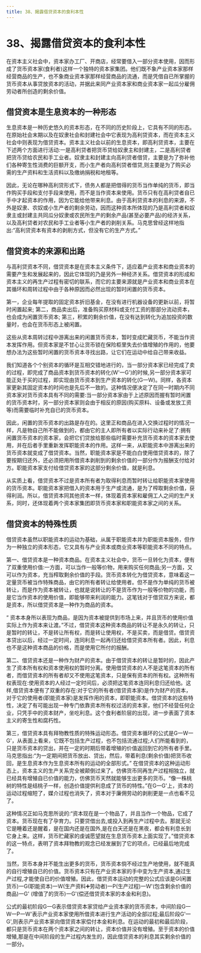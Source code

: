 ```yaml
---
title: 38、揭露借贷资本的食利本性
---
```

# 38、揭露借贷资本的食利本性

在资本主义社会中，资本家办工厂、开商店，经常要借入一部分资本使用，因而形成了货币资本家(食利者)这样一个独特的资本家集团。他们既不象产业资本家那样经营商品的生产，也不象商业资本家那样经营商品的流通，而是凭借自已所掌握的货币资本从事贷放资本的活动，并据此来同产业资本家和商业资本家一起瓜分雇佣劳动者所创造的剩余价值。

## 借贷资本是生息资本的一种形态

生息资本是一种历史悠久的资本形态，在不同的历史阶段上，它具有不同的形态。在原始社会末期以及在奴隶社会和封建社会中它表现为高利贷资本，而在资本主义社会中则表现为借贷资本。资本主义社会以前的生息资本，即高利贷资本，主要在下述两个方面进行活动:一是高利贷者把货币贷给奴隶主和封建主，二是高利贷者把货币贷给农民和手工业者。奴隶主和封建主向高利贷者借贷，主要是为了弥补他们各种寄生性消费的巨额开支，而小生产者向高利贷者借贷,则主要是为了购买必需的生产资料和生活资料以及缴纳捐税和地租等。

因此，无论在哪种高利贷形式下，债务人都是把借得的货币当作单纯的货币，即当作购买手段和支付手段来使用，而不是当作资本来使用。货币只有在高利贷者自已手中才起资本的作用，因为它能给他带来利息。由于高利贷资本的利息的来源，不外是奴隶、农奴或小生产者的剩余劳动，因而这种资本所体现的乃是高利贷者和奴隶主或封建主共同瓜分奴隶或农民所生产的剩余产品(甚至必要产品)的经济关系，以及高利贷者对农民和手工业者等小生产者的剥削关系。马克思曾经这样地指出:“高利贷资本有资本的剥削方式，但没有它的生产方式。”

## 借贷资本的来源和出路

与高利贷资本不同，借贷资本是在资本主义条件下，适应着产业资本和商业资本的需要产生和发展起来的，因此它体现的乃是另外一种经济关系。借贷资本的形成和资本主义的再生产过程有密切的联系，而它的主要来源就是产业资本和商业资本在其循环和周转过程中由于各种原因而必然出现的暂时闲置的货币资本。

第一，企业每年提取的固定资本折旧基金，在没有进行机器设备的更新以前，将暂时闲置起来;
第二，商品卖出后，准备购买原材料或支付工资的那部分流动资本，也会成为闲置货币资本;
第三，积累的剩余价值，在没有达到转化为追加投资的数量时，也会在货币形态上被闲置。

这些从资本周转过程中游离出来的闲置货币资本，暂时变成贮藏货币，不能当作资本发挥作用。但资本家是不甘心让货币锁在保险柜里失去价值增殖的作用的，他要想办法为这些暂时闲置的货币资本寻找出路，让它们在运动中给自己带来收益。

我们知道各个个别资本的循环是互相交错地进行的，当一部分资本家已经完成了卖的过程，即完成了商品资本到货币资本的转化(W'一G')的时候,另一部分资本家可能正处于买的过程，即实现由货币资本到生产资本的转化(G一W)。同样，各资本家更新其固定资本的时间也是先后不一致的。这种情况便决定了在同一时期内不同资本家对货币资本具有不同的需要:当一部分资本家由于上述原因而握有暂时闲置的货币资本时，另一部分资本家则会由于相反的原因(购买原料、设备或发放工资等)而需要临时补充自已的货币资本。

因此，闲置的货币资本的出路是存在的。这里正和商品在进入交换过程时的情况一样，凡是物自己所不能做到的，都由它的主人即所有者以实际行动来补足了:拥有闲置货币资本的资本家，会把它们贷放给那些临时需要补充货币资本的资本家去使用，并在后者手里重新发挥职能资本的作用。这样一来，从职能资本中游离出来的货币资本就变成了借贷资本。当然，职能资本家是不能白白使用借贷资本的，除了要按期归还外，还必须把用所借资本剥削到的剩余价值的一部分作为报酬支付给对方。职能资本家支付给借贷资本家的这部分剩余价值，就是利息。

从实质上看，借贷资本不过是资本所有者为取得利息而暂时转让给职能资本家使用的货币资本。职能资本家把借入的资本用于生产或流通，是为了榨取剩余价值，获得利润。所以，借贷资本同其他资本一样，体现着资本家和雇佣工人之间的生产关系，同时，还体现着两个资本家集团即货币资本家和职能资本家之间的关系。

## 借贷资本的特殊性质

借贷资本虽然以职能资本的运动为基础，从属于职能资本并为职能资本服务，但作为一种独立的资本形态，它又具有与产业资本或商业资本等职能资本不同的特点。

第一、借贷资本是一种资本商品。在资本主义社会中，货币一旦转化为资本，便有了双重使用价值:一方面，可以当作一般等价物，用来购买任何商品;另一方面，又可以作为资本，充当榨取剩余价值的手段。货币资本转化为借贷资本，意味着这一定量货币被当作特殊商品，由它的所有者转让给使用者。但不是作为单纯的货币被转让，而是作为资本被转让，也就是说转让的不是货币作为一般等价物的功能，而是它当作资本的使用价值，即能够带来利润的能力。这笔钱对于借贷双方来说，都是资本，所以借贷资本是一种作为商品的资本。

“ 资本本身所以表现为商品，是因为资本被提供到市场上来，并且货币的使用价值实际上作为资本来让渡。”不过，借贷资本这种资本商品的转让不是永久的转让，只是暂时的转让，不是转让所有权，而是转让使用权，不是买卖，而是借贷。借贷资本贷出以后，经过一定时间，连同利息一起再归还给借贷资本所有者。因此，利息也不是这种资本商品的价格，而是使用它所付的报酬。

第二、借贷资本还是一种作为财产的资本。由于借贷资本的转让是暂时的，因此产生了资本所有权和资本使用权的暂时分离。使用借贷资本的人不是这笔资本的所有者，而借贷资本的所有者却又不使用这笔资本，只是保有资本的所有权。这种所有权表现在:使用资本的人经过一定时间后，必须把这笔资本连同利息归还给他。这样,借贷资本便有了双重的存在:对于它的所有者(借贷资本家)是作为财产的资本，对于它的使用者(职能资本家)是发挥作用的资本，即职能资本。借贷资本的这些特性，决定了有可能出现一种专门依靠资本所有权过活的资本家，他们不经营任何企业，只凭手中的资本财产，坐吃利息。这个食利者阶层的出现，进一步表面了资本主义的寄生性和腐朽性。

第三，借贷资本具有拜物教性质的特殊运动形态。借贷资本循环的公式是G一W一G'，从表面上看来，它既不包括生产过程，也不包括流通过程;人们所能看到的，只是货币资本的贷出，并在一定的时期后带着增殖的价值返回到它的所有者手里。马克思指出:“为一定期间把货币放出、贷出，然后，带着利息(剩余价值)把货币收回，是生息资本作为生息资本所有的运动的全部形式。”
在借贷资本的这种运动形态上，资本主义的生产关系完全被颠倒过来了。仿佛货币同再生产过程相独立，就已经具有增殖自已价值的能力，仿佛货币天然就能够生出更多的货币。“像一株桃树的特性是结桃子一样，创造价值提供利息成了货币的特性。”在G一G'上，资本的运动过程缩短了，媒介过程也消失了，资本对于廉佣劳动的剥削更是一点也看不见了。

这种情况正如马克思所说的:“资本现在是一个物品了，并且当作一个物品，它成了资本。货币现在有了孕育力。只要贷借出去,或投入到再生产过程中去。那就无论它是睡着还是醒着，是在国内还是在国外,是在白天还是在黑夜，都会有利息长到它身上来。这样，货币贮藏家的虔诚愿望就在生息货币资本上面实现了。”借贷资本的这一特点，表明了资本拜物教的观念已经发展到了它的项点，已经最后地完成了。

当然，货币本身并不能生出更多的货币，货币资本倘不经过生产地使用，就不能真的自行增殖自已的价值。货币资本只有在产业资本家的手中变为生产资本,通过生产过程,才能使自已的价值增殖。因此，借贷资本运动的完整的公式应该是G(闲置货币)一G(职能资本)一W(生产资料➕劳动者)一P(生产过程)一W'(包含剩余价值的商品)一G' (增值了的货币)一G'(偿还借贷资本家的本金和利息)。

公式的最初阶段G一G表示借贷资本家贷给产业资本家的货币资本，中间阶段G一W一P一W'表示产业资本家使用所借资本进行生产活动的全部过程;最后阶段G'一G',则表示产业资本家向借贷资本家偿付本金和利息。在运动的最初和最后阶段，都只是货币资本在两个资本家之间的转让，资本价值并没有增殖。至于资本的价值增殖,那是在中间阶段的生产过程内发生的，因此借贷资本的利息其实剩余价值的一部分。